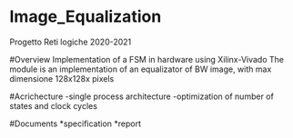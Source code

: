 # Image_Equalization
Progetto Reti logiche 2020-2021

#Overview
Implementation of a FSM in hardware using Xilinx-Vivado
The module is an implementation of an equalizator of BW image, with max dimensione 128x128x pixels

#Acrichecture
-single process architecture
-optimization of number of states and clock cycles

#Documents
*specification
*report
